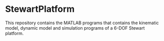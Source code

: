 # StewartPlatform

This repository contains the MATLAB programs that contains the kinematic model, dynamic model and simulation programs of a 6-DOF Stewart platform.
